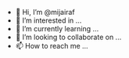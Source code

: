 - 👋 Hi, I’m @mijairaf
- 👀 I’m interested in ...
- 🌱 I’m currently learning ...
- 💞️ I’m looking to collaborate on ...
- 📫 How to reach me ...

<!---
mijairaf/mijairaf is a ✨ special ✨ repository because its `README.md` (this file) appears on your GitHub profile.
You can click the Preview link to take a look at your changes.
--->
